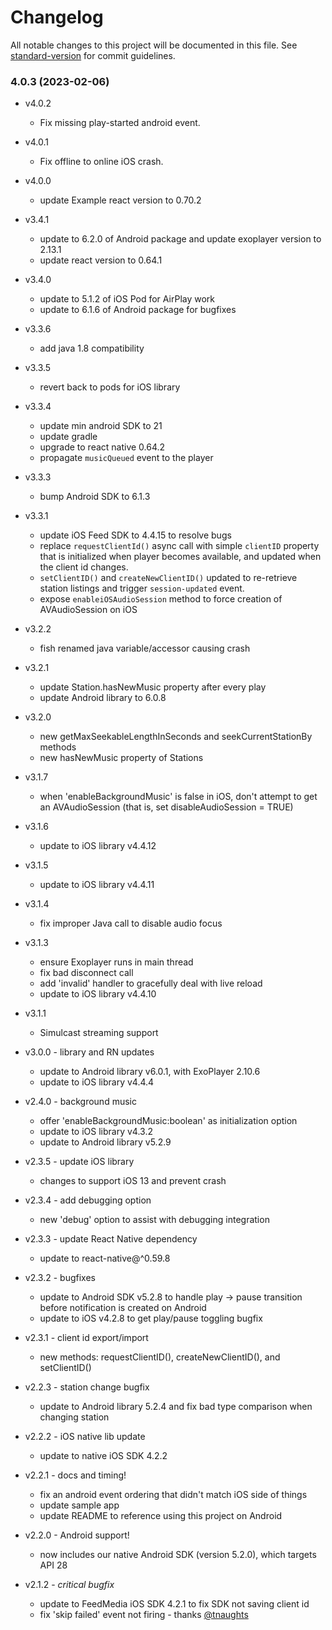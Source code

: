 # Changelog

All notable changes to this project will be documented in this file. See [standard-version](https://github.com/conventional-changelog/standard-version) for commit guidelines.

### 4.0.3 (2023-02-06)

- v4.0.2
  - Fix missing play-started android event.

- v4.0.1
  - Fix offline to online iOS crash.

- v4.0.0
  - update Example react version to 0.70.2

- v3.4.1
  - update to 6.2.0 of Android package and update exoplayer version to 2.13.1 
  - update react version to 0.64.1
  
- v3.4.0
  - update to 5.1.2 of iOS Pod for AirPlay work
  - update to 6.1.6 of Android package for bugfixes

- v3.3.6
  - add java 1.8 compatibility

- v3.3.5
  - revert back to pods for iOS library

- v3.3.4
  - update min android SDK to 21
  - update gradle
  - upgrade to react native 0.64.2
  - propagate `musicQueued` event to the player

- v3.3.3
  - bump Android SDK to 6.1.3

- v3.3.1
  - update iOS Feed SDK to 4.4.15 to resolve bugs
  - replace `requestClientId()` async call with simple `clientID` property
    that is initialized when player becomes available, and updated
    when the client id changes.
  - `setClientID()` and `createNewClientID()` updated to re-retrieve
    station listings and trigger `session-updated` event.
  - expose `enableiOSAudioSession` method to force creation of
    AVAudioSession on iOS

- v3.2.2
  - fish renamed java variable/accessor causing crash

- v3.2.1
  - update Station.hasNewMusic property after every play
  - update Android library to 6.0.8

- v3.2.0
  - new getMaxSeekableLengthInSeconds and seekCurrentStationBy methods
  - new hasNewMusic property of Stations

- v3.1.7
  - when 'enableBackgroundMusic' is false in iOS, don't attempt to 
    get an AVAudioSession (that is, set disableAudioSession = TRUE)

- v3.1.6
  - update to iOS library v4.4.12

- v3.1.5
  - update to iOS library v4.4.11

- v3.1.4
  - fix improper Java call to disable audio focus

- v3.1.3
  - ensure Exoplayer runs in main thread
  - fix bad disconnect call
  - add 'invalid' handler to gracefully deal with live reload
  - update to iOS library v4.4.10

- v3.1.1
  - Simulcast streaming support

- v3.0.0 - library and RN updates
  - update to Android library v6.0.1, with ExoPlayer 2.10.6
  - update to iOS library v4.4.4

- v2.4.0 - background music
  - offer 'enableBackgroundMusic:boolean' as initialization option
  - update to iOS library v4.3.2
  - update to Android library v5.2.9

- v2.3.5 - update iOS library
  - changes to support iOS 13 and prevent crash

- v2.3.4 - add debugging option
  - new 'debug' option to assist with debugging integration

- v2.3.3 - update React Native dependency
  - update to react-native@^0.59.8

- v2.3.2 - bugfixes
  - update to Android SDK v5.2.8 to handle play -> pause transition before notification is created on Android
  - update to iOS v4.2.8 to get play/pause toggling bugfix

- v2.3.1 - client id export/import
  - new methods: requestClientID(), createNewClientID(), and setClientID()

- v2.2.3 - station change bugfix
  - update to Android library 5.2.4 and fix bad type comparison when changing 
    station

- v2.2.2 - iOS native lib update
  - update to native iOS SDK 4.2.2

- v2.2.1 - docs and timing!
  - fix an android event ordering that didn't match iOS side of things
  - update sample app
  - update README to reference using this project on Android

- v2.2.0 - Android support!
  - now includes our native Android SDK (version 5.2.0), which targets API 28

- v2.1.2 - *critical bugfix*
  - update to FeedMedia iOS SDK 4.2.1 to fix SDK not saving client id
  - fix 'skip failed' event not firing - thanks [@tnaughts](https://github.com/tnaughts)
